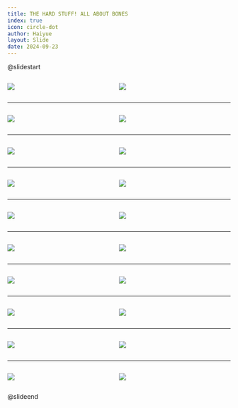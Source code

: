 ```yaml
---
title: THE HARD STUFF! ALL ABOUT BONES
index: true
icon: circle-dot
author: Haiyue
layout: Slide
date: 2024-09-23
---
```

 
@slidestart

<div style="display:flex">
<div style="flex:1">

![](/reading/english/Level-R/THE%20HARD%20STUFF!%20ALL%20ABOUT%20BONES/001.webp)
</div>
<div style="flex:1">

![](/reading/english/Level-R/THE%20HARD%20STUFF!%20ALL%20ABOUT%20BONES/002.webp)
</div>
</div>

---

<div style="display:flex">
<div style="flex:1">

![](/reading/english/Level-R/THE%20HARD%20STUFF!%20ALL%20ABOUT%20BONES/003.webp)
</div>
<div style="flex:1">

![](/reading/english/Level-R/THE%20HARD%20STUFF!%20ALL%20ABOUT%20BONES/004.webp)
</div>
</div>

---

<div style="display:flex">
<div style="flex:1">

![](/reading/english/Level-R/THE%20HARD%20STUFF!%20ALL%20ABOUT%20BONES/005.webp)
</div>
<div style="flex:1">

![](/reading/english/Level-R/THE%20HARD%20STUFF!%20ALL%20ABOUT%20BONES/006.webp)
</div>
</div>

---

<div style="display:flex">
<div style="flex:1">

![](/reading/english/Level-R/THE%20HARD%20STUFF!%20ALL%20ABOUT%20BONES/007.webp)
</div>
<div style="flex:1">

![](/reading/english/Level-R/THE%20HARD%20STUFF!%20ALL%20ABOUT%20BONES/008.webp)
</div>
</div>

---

<div style="display:flex">
<div style="flex:1">

![](/reading/english/Level-R/THE%20HARD%20STUFF!%20ALL%20ABOUT%20BONES/009.webp)
</div>
<div style="flex:1">

![](/reading/english/Level-R/THE%20HARD%20STUFF!%20ALL%20ABOUT%20BONES/010.webp)
</div>
</div>

---

<div style="display:flex">
<div style="flex:1">

![](/reading/english/Level-R/THE%20HARD%20STUFF!%20ALL%20ABOUT%20BONES/011.webp)
</div>
<div style="flex:1">

![](/reading/english/Level-R/THE%20HARD%20STUFF!%20ALL%20ABOUT%20BONES/012.webp)
</div>
</div>

---

<div style="display:flex">
<div style="flex:1">

![](/reading/english/Level-R/THE%20HARD%20STUFF!%20ALL%20ABOUT%20BONES/013.webp)
</div>
<div style="flex:1">

![](/reading/english/Level-R/THE%20HARD%20STUFF!%20ALL%20ABOUT%20BONES/014.webp)
</div>
</div>

---

<div style="display:flex">
<div style="flex:1">

![](/reading/english/Level-R/THE%20HARD%20STUFF!%20ALL%20ABOUT%20BONES/015.webp)
</div>
<div style="flex:1">

![](/reading/english/Level-R/THE%20HARD%20STUFF!%20ALL%20ABOUT%20BONES/016.webp)
</div>
</div>

---

<div style="display:flex">
<div style="flex:1">

![](/reading/english/Level-R/THE%20HARD%20STUFF!%20ALL%20ABOUT%20BONES/017.webp)
</div>
<div style="flex:1">

![](/reading/english/Level-R/THE%20HARD%20STUFF!%20ALL%20ABOUT%20BONES/018.webp)
</div>
</div>

---

<div style="display:flex">
<div style="flex:1">

![](/reading/english/Level-R/THE%20HARD%20STUFF!%20ALL%20ABOUT%20BONES/019.webp)
</div>
<div style="flex:1">

![](/reading/english/Level-R/THE%20HARD%20STUFF!%20ALL%20ABOUT%20BONES/020.webp)
</div>
</div>

@slideend